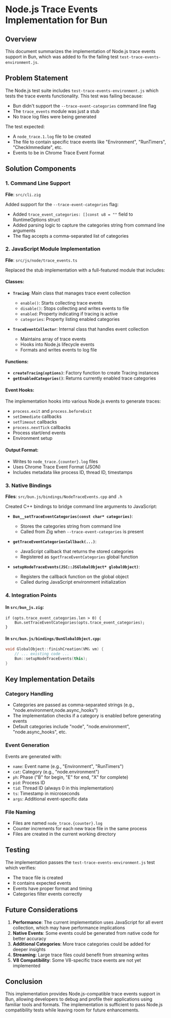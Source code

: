 # Node.js Trace Events Implementation for Bun

## Overview

This document summarizes the implementation of Node.js trace events support in Bun, which was added to fix the failing test `test-trace-events-environment.js`.

## Problem Statement

The Node.js test suite includes `test-trace-events-environment.js` which tests the trace events functionality. This test was failing because:

- Bun didn't support the `--trace-event-categories` command line flag
- The `trace_events` module was just a stub
- No trace log files were being generated

The test expected:

- A `node_trace.1.log` file to be created
- The file to contain specific trace events like "Environment", "RunTimers", "CheckImmediate", etc.
- Events to be in Chrome Trace Event Format

## Solution Components

### 1. Command Line Support

**File**: `src/cli.zig`

Added support for the `--trace-event-categories` flag:

- Added `trace_event_categories: []const u8 = ""` field to RuntimeOptions struct
- Added parsing logic to capture the categories string from command line arguments
- The flag accepts a comma-separated list of categories

### 2. JavaScript Module Implementation

**File**: `src/js/node/trace_events.ts`

Replaced the stub implementation with a full-featured module that includes:

#### Classes:

- **`Tracing`**: Main class that manages trace event collection

  - `enable()`: Starts collecting trace events
  - `disable()`: Stops collecting and writes events to file
  - `enabled`: Property indicating if tracing is active
  - `categories`: Property listing enabled categories

- **`TraceEventCollector`**: Internal class that handles event collection
  - Maintains array of trace events
  - Hooks into Node.js lifecycle events
  - Formats and writes events to log file

#### Functions:

- **`createTracing(options)`**: Factory function to create Tracing instances
- **`getEnabledCategories()`**: Returns currently enabled trace categories

#### Event Hooks:

The implementation hooks into various Node.js events to generate traces:

- `process.exit` and `process.beforeExit`
- `setImmediate` callbacks
- `setTimeout` callbacks
- `process.nextTick` callbacks
- Process start/end events
- Environment setup

#### Output Format:

- Writes to `node_trace.{counter}.log` files
- Uses Chrome Trace Event Format (JSON)
- Includes metadata like process ID, thread ID, timestamps

### 3. Native Bindings

**Files**: `src/bun.js/bindings/NodeTraceEvents.cpp` and `.h`

Created C++ bindings to bridge command line arguments to JavaScript:

- **`Bun__setTraceEventCategories(const char* categories)`**:

  - Stores the categories string from command line
  - Called from Zig when `--trace-event-categories` is present

- **`getTraceEventCategoriesCallback(...)`**:

  - JavaScript callback that returns the stored categories
  - Registered as `$getTraceEventCategories` global function

- **`setupNodeTraceEvents(JSC::JSGlobalObject* globalObject)`**:
  - Registers the callback function on the global object
  - Called during JavaScript environment initialization

### 4. Integration Points

#### In `src/bun_js.zig`:

```zig
if (opts.trace_event_categories.len > 0) {
    Bun.setTraceEventCategories(opts.trace_event_categories);
}
```

#### In `src/bun.js/bindings/BunGlobalObject.cpp`:

```cpp
void GlobalObject::finishCreation(VM& vm) {
    // ... existing code ...
    Bun::setupNodeTraceEvents(this);
}
```

## Key Implementation Details

### Category Handling

- Categories are passed as comma-separated strings (e.g., "node.environment,node.async_hooks")
- The implementation checks if a category is enabled before generating events
- Default categories include "node", "node.environment", "node.async_hooks", etc.

### Event Generation

Events are generated with:

- `name`: Event name (e.g., "Environment", "RunTimers")
- `cat`: Category (e.g., "node.environment")
- `ph`: Phase ("B" for begin, "E" for end, "X" for complete)
- `pid`: Process ID
- `tid`: Thread ID (always 0 in this implementation)
- `ts`: Timestamp in microseconds
- `args`: Additional event-specific data

### File Naming

- Files are named `node_trace.{counter}.log`
- Counter increments for each new trace file in the same process
- Files are created in the current working directory

## Testing

The implementation passes the `test-trace-events-environment.js` test which verifies:

- The trace file is created
- It contains expected events
- Events have proper format and timing
- Categories filter events correctly

## Future Considerations

1. **Performance**: The current implementation uses JavaScript for all event collection, which may have performance implications
2. **Native Events**: Some events could be generated from native code for better accuracy
3. **Additional Categories**: More trace categories could be added for deeper insights
4. **Streaming**: Large trace files could benefit from streaming writes
5. **V8 Compatibility**: Some V8-specific trace events are not yet implemented

## Conclusion

This implementation provides Node.js-compatible trace events support in Bun, allowing developers to debug and profile their applications using familiar tools and formats. The implementation is sufficient to pass Node.js compatibility tests while leaving room for future enhancements.
